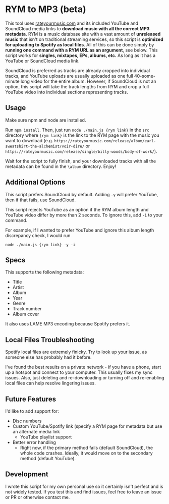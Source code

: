 # RYM to MP3 (beta)
This tool uses [rateyourmusic.com](https://rateyourmusic.com/) and its included YouTube and SoundCloud media links to **download music with all the correct MP3 metadata**. RYM is a music database site with a vast amount of **unreleased music** that isn't on traditional streaming services, so this script is **optimized for uploading to Spotify as local files**. All of this can be done simply by **running one command with a RYM URL as an argument**, see below. This script works for **singles, mixtapes, EPs, albums, etc.** As long as it has a YouTube or SoundCloud media link.

SoundCloud is preferred as tracks are already cropped into individual tracks, and YouTube uploads are usually uploaded as one full 40-some-minute long video for the entire album.
However, if SoundCloud is not an option, this script will take the track lengths from RYM and crop a full YouTube video into individual sections representing tracks.

## Usage
Make sure npm and node are installed.

Run `npm install`. Then, just run `node ./main.js {rym link}` in the `src` directory where `{rym link}` is the link to the RYM page with the music you want to download (e.g. `https://rateyourmusic.com/release/album/earl-sweatshirt-the-alchemist/voir-dire/` or `https://rateyourmusic.com/release/single/billy-woods/body-of-work/`).

Wait for the script to fully finish, and your downloaded tracks with all the metadata can be found in the `\album` directory. Enjoy!

## Additional Options
This script prefers SoundCloud by default. Adding `-y` will prefer YouTube, then if that fails, use SoundCloud.

This script rejects YouTube as an option if the RYM album length and YouTube video differ by more than 2 seconds. To ignore this, add `-i` to your command.

For example, if I wanted to prefer YouTube and ignore this album length discrepancy check, I would run

`node ./main.js {rym link} -y -i`

## Specs
This supports the following metadata:
- Title
- Artist
- Album
- Year
- Genre
- Track number
- Album cover

It also uses LAME MP3 encoding because Spotify prefers it.

## Local Files Troubleshooting
Spotify local files are extremely finicky. Try to look up your issue, as someone else has probably had it before.

I've found the best results on a private network - if you have a phone, start up a hotspot and connect to your computer. This usually fixes my sync issues. Also, just deleting and re-downloading or turning off and re-enabling local files can help resolve lingering issues.

## Future Features
I'd like to add support for:
- Disc numbers
- Custom YouTube/Spotify link (specify a RYM page for metadata but use an alternate media link
  - YouTube playlist support
- Better error handling
  - Right now, if the primary method fails (default SoundCloud), the whole code crashes. Ideally, it would move on to the secondary method (default YouTube).

## Development
I wrote this script for my own personal use so it certainly isn't perfect and is not widely tested. If you test this and find issues, feel free to leave an issue or PR or otherwise contact me.
